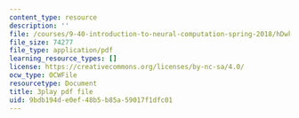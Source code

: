 ```yaml
---
content_type: resource
description: ''
file: /courses/9-40-introduction-to-neural-computation-spring-2018/hDwkKrWqdZE_transcript.pdf
file_size: 74277
file_type: application/pdf
learning_resource_types: []
license: https://creativecommons.org/licenses/by-nc-sa/4.0/
ocw_type: OCWFile
resourcetype: Document
title: 3play pdf file
uid: 9bdb194d-e0ef-48b5-b85a-59017f1dfc01
---
```

